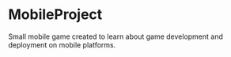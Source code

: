 # MobileProject

Small mobile game created to learn about game development and deployment on mobile platforms.
